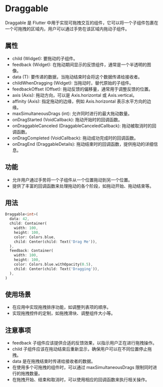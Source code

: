 # Draggable

Draggable 是 Flutter 中用于实现可拖拽交互的组件，它可以将一个子组件包裹在一个可拖拽的区域内，用户可以通过手势在该区域内拖动子组件。

## 属性

- child (Widget): 要拖动的子组件。
- feedback (Widget): 在拖动期间显示的反馈组件，通常是一个半透明的图像。
- data (T): 要传递的数据，当拖动结束时会将这个数据传递给接收者。
- childWhenDragging (Widget): 当拖动时，替代原始的子组件。
- feedbackOffset (Offset): 拖动反馈的偏移量，通常用于调整反馈的位置。
- axis (Axis): 拖动方向，可以是 Axis.horizontal 或 Axis.vertical。
- affinity (Axis): 指定拖动的边缘，例如 Axis.horizontal 表示水平方向的边缘。
- maxSimultaneousDrags (int): 允许同时进行的最大拖动数量。
- onDragStarted (VoidCallback): 拖动开始时的回调函数。
- onDraggableCanceled (DraggableCanceledCallback): 拖动被取消时的回调函数。
- onDragCompleted (VoidCallback): 拖动成功完成时的回调函数。
- onDragEnd (DraggableDetails): 拖动结束时的回调函数，提供拖动的详细信息。

## 功能

- 允许用户通过手势将一个子组件从一个位置拖动到另一个位置。
- 提供了丰富的回调函数来处理拖动的各个阶段，如拖动开始、拖动结束等。

## 用法

```dart
Draggable<int>(
  data: 42,
  child: Container(
    width: 100,
    height: 100,
    color: Colors.blue,
    child: Center(child: Text('Drag Me')),
  ),
  feedback: Container(
    width: 100,
    height: 100,
    color: Colors.blue.withOpacity(0.5),
    child: Center(child: Text('Dragging')),
  ),
)
```

## 使用场景

- 在应用中实现拖拽排序功能，如调整列表项的顺序。
- 实现拖拽控件的定制，如拖拽滑块、调整组件大小等。

## 注意事项

- feedback 子组件应该提供合适的反馈效果，以指示用户正在进行拖拽操作。
- child 子组件应该在拖动结束后重新显示，确保用户可以在不同位置停止拖拽。
- data 是在拖拽结束时传递给接收者的数据。
- 在使用多个可拖拽的组件时，可以通过 maxSimultaneousDrags 限制同时进行的拖拽数量。
- 在拖拽开始、结束和取消时，可以使用相应的回调函数来执行相关操作。
